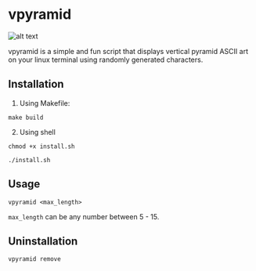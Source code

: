 # vpyramid
![alt text](https://github.com/h0nt3d/vpyrmaid/blob/main/images/logo.png?raw=true)

vpyramid is a simple and fun script that displays vertical pyramid ASCII art on your linux terminal using randomly generated characters.

## Installation
1. Using Makefile:

`make build`

2. Using shell

`chmod +x install.sh`

`./install.sh`

## Usage
`vpyramid <max_length>`

`max_length` can be any number between 5 - 15.

## Uninstallation
`vpyramid remove`



